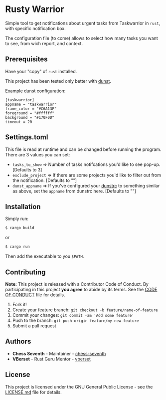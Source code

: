 # Rusty Warrior

Simple tool to get notifications about urgent tasks from Taskwarrior in `rust`, with specific notification box.

The configuration file (to come) allows to select how many tasks you want to see, from wich report, and context.

## Prerequisites

Have your "copy" of `rust` installed.

This project has been tested only better with [dunst](https://github.com/dunst-project/dunst).

Example dunst configuration:

```
[taskwarrior]
appname = "taskwarrior"
frame_color = "#C6A13F"
foreground = "#ffffff"
background = "#170F0D"
timeout = 20
```

## Settings.toml

This file is read at runtime and can be changed before running the program. There are 3 values you can set:

- `tasks_to_show` => Number of tasks notifcations you'd like to see pop-up. [Defaults to 3]
- `exclude_project` => If there are some projects you'd like to filter out from the notification. [Defaults to ""]
- `dunst_appname` => If you've configured your [dunstrc](https://github.com/dunst-project/dunst) to something similar as above, set the `appname` from dunstrc here. [Defaults to ""]


## Installation

Simply run:

```bash
$ cargo build
```

or

```bash
$ cargo run
```

Then add the executable to you `$PATH`.


## Contributing

**Note:**
This project is released with a Contributor Code of Conduct.
By participating in this project **you agree** to abide by its terms.
See the [CODE OF CONDUCT](CODE_OF_CONDUCT.md) file for details.

1. Fork it!
2. Create your feature branch: `git checkout -b feature/name-of-feature`
3. Commit your changes: `git commit -am 'Add some feature'`
4. Push to the branch: `git push origin feature/my-new-feature`
5. Submit a pull request

## Authors

* **Chess Seventh** - Maintainer - [chess-seventh](https://github.com/chess-seventh)
* **VBerset** - Rust Guru Mentor - [vberset](https://github.com/vberset)

## License

This project is licensed under the GNU General Public License -
see the [LICENSE.md](LICENSE.md) file for details.
